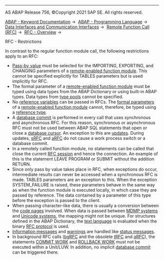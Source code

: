   

* * *

AS ABAP Release 756, ©Copyright 2021 SAP SE. All rights reserved.

[ABAP - Keyword Documentation](https://help.sap.com/doc/abapdocu_756_index_htm/7.56/en-US/abenabap.htm) →  [ABAP - Programming Language](https://help.sap.com/doc/abapdocu_756_index_htm/7.56/en-US/abenabap_reference.htm) →  [Data Interfaces and Communication Interfaces](https://help.sap.com/doc/abapdocu_756_index_htm/7.56/en-US/abenabap_data_communication.htm) →  [Remote Function Call (RFC)](https://help.sap.com/doc/abapdocu_756_index_htm/7.56/en-US/abenrfc.htm) →  [RFC - Overview](https://help.sap.com/doc/abapdocu_756_index_htm/7.56/en-US/abenrfc_intro_oview.htm) → 

RFC - Restrictions

In contrast to the regular function module call, the following restrictions apply to an RFC:

-   [Pass-by value](https://help.sap.com/doc/abapdocu_756_index_htm/7.56/en-US/abenpass_by_value_glosry.htm "Glossary Entry") must be selected for the IMPORTING, EXPORTING, and CHANGING parameters of a [remote-enabled function module](https://help.sap.com/doc/abapdocu_756_index_htm/7.56/en-US/abenremote_enabled_fm_glosry.htm "Glossary Entry"). This cannot be specified explicitly for TABLES parameters but is used implicitly for RFC.
-   The formal parameter of a [remote-enabled function module](https://help.sap.com/doc/abapdocu_756_index_htm/7.56/en-US/abenremote_enabled_fm_glosry.htm "Glossary Entry") must be typed using data types from the ABAP Dictionary or using built-in ABAP types. Data types from [type pools](https://help.sap.com/doc/abapdocu_756_index_htm/7.56/en-US/abentype_pool_glosry.htm "Glossary Entry") cannot be specified.
-   No [reference variables](https://help.sap.com/doc/abapdocu_756_index_htm/7.56/en-US/abenreference_variable_glosry.htm "Glossary Entry") can be passed in RFCs. The [formal parameters](https://help.sap.com/doc/abapdocu_756_index_htm/7.56/en-US/abenformal_parameter_glosry.htm "Glossary Entry") of a [remote-enabled function module](https://help.sap.com/doc/abapdocu_756_index_htm/7.56/en-US/abenremote_enabled_fm_glosry.htm "Glossary Entry") cannot, therefore, be typed using a [reference type](https://help.sap.com/doc/abapdocu_756_index_htm/7.56/en-US/abenreference_type_glosry.htm "Glossary Entry").
-   A [database commit](https://help.sap.com/doc/abapdocu_756_index_htm/7.56/en-US/abendb_commit.htm) is performed in every call that uses synchronous and asynchronous RFC. For this reason, synchronous or asynchronous RFC must not be used between ABAP SQL statements that open or close a [database cursor](https://help.sap.com/doc/abapdocu_756_index_htm/7.56/en-US/abendatabase_cursor_glosry.htm "Glossary Entry"). An exception to this are [updates](https://help.sap.com/doc/abapdocu_756_index_htm/7.56/en-US/abenupdate_glosry.htm "Glossary Entry"). During updates, [sRFC](https://help.sap.com/doc/abapdocu_756_index_htm/7.56/en-US/abensrfc_glosry.htm "Glossary Entry") and [aRFC](https://help.sap.com/doc/abapdocu_756_index_htm/7.56/en-US/abensrfc_glosry.htm "Glossary Entry") do not cause a work process switch or a database commit.
-   In a remotely called function module, no statements can be called that close the current [RFC session](https://help.sap.com/doc/abapdocu_756_index_htm/7.56/en-US/abenrfc_session_glosry.htm "Glossary Entry") and hence the connection. An example of this is the statement LEAVE PROGRAM or SUBMIT without the addition RETURN.
-   Since only pass by value takes place in RFC, when exceptions do occur, intermediate results can never be accessed when a synchronous RFC is made. TABLES parameters are an exception to this. When the exception SYSTEM\_FAILURE is raised, these parameters behave in the same way as when the function module is executed locally, in which case they are passed by reference. The data contained by a parameter of this type before the exception is passed to the client.
-   When passing character-like data, there is usually a conversion between the [code pages](https://help.sap.com/doc/abapdocu_756_index_htm/7.56/en-US/abencodepage_glosry.htm "Glossary Entry") involved. When data is passed between [MDMP systems](https://help.sap.com/doc/abapdocu_756_index_htm/7.56/en-US/abenmdmp-system_glosry.htm "Glossary Entry") and [Unicode systems](https://help.sap.com/doc/abapdocu_756_index_htm/7.56/en-US/abenunicode_system_glosry.htm "Glossary Entry"), the mapping might not be unique. For structures defined in the ABAP Dictionary, the [text language](https://help.sap.com/doc/abapdocu_756_index_htm/7.56/en-US/abentext_language_glosry.htm "Glossary Entry") is evaluated when the binary [RFC protocol](https://help.sap.com/doc/abapdocu_756_index_htm/7.56/en-US/abenrfc_protocol.htm) is used.
-   [Information messages](https://help.sap.com/doc/abapdocu_756_index_htm/7.56/en-US/abeninformation_message_glosry.htm "Glossary Entry") and [warnings](https://help.sap.com/doc/abapdocu_756_index_htm/7.56/en-US/abenwarning_glosry.htm "Glossary Entry") are handled like [status messages](https://help.sap.com/doc/abapdocu_756_index_htm/7.56/en-US/abenstatus_message_glosry.htm "Glossary Entry").
-   In background RFC calls ([bgRFC](https://help.sap.com/doc/abapdocu_756_index_htm/7.56/en-US/abenbgrfc_glosry.htm "Glossary Entry") and the obsolete [tRFC](https://help.sap.com/doc/abapdocu_756_index_htm/7.56/en-US/abentrfc_2_glosry.htm "Glossary Entry") and [qRFC](https://help.sap.com/doc/abapdocu_756_index_htm/7.56/en-US/abenqrfc_glosry.htm "Glossary Entry")), the statements [COMMIT WORK](https://help.sap.com/doc/abapdocu_756_index_htm/7.56/en-US/abapcommit.htm) and [ROLLBACK WORK](https://help.sap.com/doc/abapdocu_756_index_htm/7.56/en-US/abaprollback.htm) must not be executed within a Unit/LUW. In addition, no implicit [database commit](https://help.sap.com/doc/abapdocu_756_index_htm/7.56/en-US/abendatabase_commit_glosry.htm "Glossary Entry") can be triggered there.